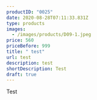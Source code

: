 ```yaml
---
productID: "0025"
date: 2020-08-28T07:11:33.831Z
type: products
images:
  - /images/products/D09-1.jpeg
price: 560
priceBefore: 999
title: " test"
url: test
description: test
shortDescription: Test
draft: true
---
```

Test